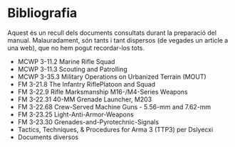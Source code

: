 # Bibliografia

Aquest és un recull dels documents consultats durant la preparació del manual. Malauradament, són tants i tant dispersos (de vegades un article a una web), que no hem pogut recordar-los tots.

  - MCWP 3-11.2 Marine Rifle Squad
  - MCWP 3-11.3 Scouting and Patrolling
  - MCWP 3-35.3 Military Operations on Urbanized Terrain (MOUT)
  - FM 3-21.8 The Infantry RiflePlatoon and Squad
  - FM 3-22.9 Rifle Marksmanship M16-/M4-Series Weapons
  - FM 3-22.31 40-MM Grenade Launcher, M203
  - FM 3-22.68 Crew-Served Machine Guns - 5.56-mm and 7.62-mm
  - FM 3-23.25 Light-Anti-Armor-Weapons
  - FM 3-23.30 Grenades-and-Pyrotechnic-Signals
  - Tactics, Techniques, & Procedures for Arma 3 (TTP3) per Dslyecxi
  - Documents diversos
